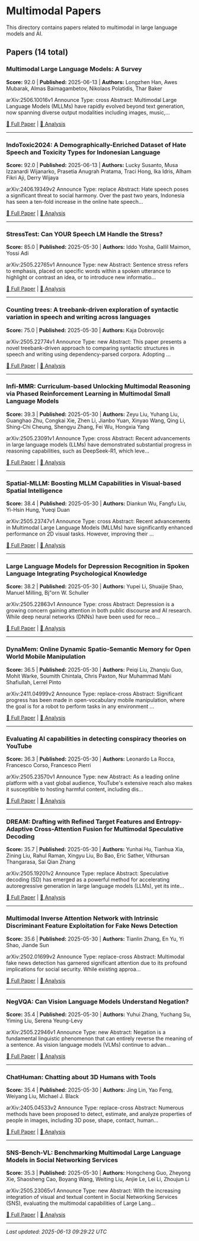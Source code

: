 # Multimodal Papers

This directory contains papers related to multimodal in large language models and AI.

## Papers (14 total)

### Multimodal Large Language Models: A Survey

**Score:** 92.0 | **Published:** 2025-06-13 | **Authors:** Longzhen Han, Awes Mubarak, Almas Baimagambetov, Nikolaos Polatidis, Thar Baker

arXiv:2506.10016v1 Announce Type: cross 
Abstract: Multimodal Large Language Models (MLLMs) have rapidly evolved beyond text generation, now spanning diverse output modalities including images, music,...

[📄 Full Paper](https://arxiv.org/abs/2506.10016) | [📝 Analysis](446d5c5a8abd9f4777b036ebebb0a96a.md)

---

### IndoToxic2024: A Demographically-Enriched Dataset of Hate Speech and Toxicity Types for Indonesian Language

**Score:** 92.0 | **Published:** 2025-06-13 | **Authors:** Lucky Susanto, Musa Izzanardi Wijanarko, Prasetia Anugrah Pratama, Traci Hong, Ika Idris, Alham Fikri Aji, Derry Wijaya

arXiv:2406.19349v2 Announce Type: replace 
Abstract: Hate speech poses a significant threat to social harmony. Over the past two years, Indonesia has seen a ten-fold increase in the online hate speech...

[📄 Full Paper](https://arxiv.org/abs/2406.19349) | [📝 Analysis](9ecf0c9001c8c2e1b7bcefa57fb794cb.md)

---

### StressTest: Can YOUR Speech LM Handle the Stress?

**Score:** 85.0 | **Published:** 2025-05-30 | **Authors:** Iddo Yosha, Gallil Maimon, Yossi Adi

arXiv:2505.22765v1 Announce Type: new 
Abstract: Sentence stress refers to emphasis, placed on specific words within a spoken utterance to highlight or contrast an idea, or to introduce new informatio...

[📄 Full Paper](https://arxiv.org/abs/2505.22765) | [📝 Analysis](365b2cf7b09dc05260354b107db1cc13.md)

---

### Counting trees: A treebank-driven exploration of syntactic variation in speech and writing across languages

**Score:** 75.0 | **Published:** 2025-05-30 | **Authors:** Kaja Dobrovoljc

arXiv:2505.22774v1 Announce Type: new 
Abstract: This paper presents a novel treebank-driven approach to comparing syntactic structures in speech and writing using dependency-parsed corpora. Adopting ...

[📄 Full Paper](https://arxiv.org/abs/2505.22774) | [📝 Analysis](c835662b34dfbf99859be3bb249390e7.md)

---

### Infi-MMR: Curriculum-based Unlocking Multimodal Reasoning via Phased Reinforcement Learning in Multimodal Small Language Models

**Score:** 39.3 | **Published:** 2025-05-30 | **Authors:** Zeyu Liu, Yuhang Liu, Guanghao Zhu, Congkai Xie, Zhen Li, Jianbo Yuan, Xinyao Wang, Qing Li, Shing-Chi Cheung, Shengyu Zhang, Fei Wu, Hongxia Yang

arXiv:2505.23091v1 Announce Type: cross 
Abstract: Recent advancements in large language models (LLMs) have demonstrated substantial progress in reasoning capabilities, such as DeepSeek-R1, which leve...

[📄 Full Paper](https://arxiv.org/abs/2505.23091) | [📝 Analysis](05ce0e52026665c736d0e3a0bb9a788e.md)

---

### Spatial-MLLM: Boosting MLLM Capabilities in Visual-based Spatial Intelligence

**Score:** 38.4 | **Published:** 2025-05-30 | **Authors:** Diankun Wu, Fangfu Liu, Yi-Hsin Hung, Yueqi Duan

arXiv:2505.23747v1 Announce Type: cross 
Abstract: Recent advancements in Multimodal Large Language Models (MLLMs) have significantly enhanced performance on 2D visual tasks. However, improving their ...

[📄 Full Paper](https://arxiv.org/abs/2505.23747) | [📝 Analysis](2417f664e7b087e0ddffe2e058fdcd38.md)

---

### Large Language Models for Depression Recognition in Spoken Language Integrating Psychological Knowledge

**Score:** 38.2 | **Published:** 2025-05-30 | **Authors:** Yupei Li, Shuaijie Shao, Manuel Milling, Bj\"orn W. Schuller

arXiv:2505.22863v1 Announce Type: cross 
Abstract: Depression is a growing concern gaining attention in both public discourse and AI research. While deep neural networks (DNNs) have been used for reco...

[📄 Full Paper](https://arxiv.org/abs/2505.22863) | [📝 Analysis](8a4b0a6960fb13dafacbf2d2ba9d50a3.md)

---

### DynaMem: Online Dynamic Spatio-Semantic Memory for Open World Mobile Manipulation

**Score:** 36.5 | **Published:** 2025-05-30 | **Authors:** Peiqi Liu, Zhanqiu Guo, Mohit Warke, Soumith Chintala, Chris Paxton, Nur Muhammad Mahi Shafiullah, Lerrel Pinto

arXiv:2411.04999v2 Announce Type: replace-cross 
Abstract: Significant progress has been made in open-vocabulary mobile manipulation, where the goal is for a robot to perform tasks in any environment ...

[📄 Full Paper](https://arxiv.org/abs/2411.04999) | [📝 Analysis](3f09e21e9fe79f9ac2e445d02b80316a.md)

---

### Evaluating AI capabilities in detecting conspiracy theories on YouTube

**Score:** 36.3 | **Published:** 2025-05-30 | **Authors:** Leonardo La Rocca, Francesco Corso, Francesco Pierri

arXiv:2505.23570v1 Announce Type: new 
Abstract: As a leading online platform with a vast global audience, YouTube's extensive reach also makes it susceptible to hosting harmful content, including dis...

[📄 Full Paper](https://arxiv.org/abs/2505.23570) | [📝 Analysis](c9216cbf489839931de472622f20568c.md)

---

### DREAM: Drafting with Refined Target Features and Entropy-Adaptive Cross-Attention Fusion for Multimodal Speculative Decoding

**Score:** 35.7 | **Published:** 2025-05-30 | **Authors:** Yunhai Hu, Tianhua Xia, Zining Liu, Rahul Raman, Xingyu Liu, Bo Bao, Eric Sather, Vithursan Thangarasa, Sai Qian Zhang

arXiv:2505.19201v2 Announce Type: replace 
Abstract: Speculative decoding (SD) has emerged as a powerful method for accelerating autoregressive generation in large language models (LLMs), yet its inte...

[📄 Full Paper](https://arxiv.org/abs/2505.19201) | [📝 Analysis](d6fe1f25d73e5303ee51477332d31ac3.md)

---

### Multimodal Inverse Attention Network with Intrinsic Discriminant Feature Exploitation for Fake News Detection

**Score:** 35.6 | **Published:** 2025-05-30 | **Authors:** Tianlin Zhang, En Yu, Yi Shao, Jiande Sun

arXiv:2502.01699v2 Announce Type: replace-cross 
Abstract: Multimodal fake news detection has garnered significant attention due to its profound implications for social security. While existing approa...

[📄 Full Paper](https://arxiv.org/abs/2502.01699) | [📝 Analysis](016168cb999774a40b95b80a17913841.md)

---

### NegVQA: Can Vision Language Models Understand Negation?

**Score:** 35.4 | **Published:** 2025-05-30 | **Authors:** Yuhui Zhang, Yuchang Su, Yiming Liu, Serena Yeung-Levy

arXiv:2505.22946v1 Announce Type: new 
Abstract: Negation is a fundamental linguistic phenomenon that can entirely reverse the meaning of a sentence. As vision language models (VLMs) continue to advan...

[📄 Full Paper](https://arxiv.org/abs/2505.22946) | [📝 Analysis](890ce665496dddcb50490905d7df1ed3.md)

---

### ChatHuman: Chatting about 3D Humans with Tools

**Score:** 35.4 | **Published:** 2025-05-30 | **Authors:** Jing Lin, Yao Feng, Weiyang Liu, Michael J. Black

arXiv:2405.04533v2 Announce Type: replace-cross 
Abstract: Numerous methods have been proposed to detect, estimate, and analyze properties of people in images, including 3D pose, shape, contact, human...

[📄 Full Paper](https://arxiv.org/abs/2405.04533) | [📝 Analysis](1a6242ce1941abf7469289cf8661872c.md)

---

### SNS-Bench-VL: Benchmarking Multimodal Large Language Models in Social Networking Services

**Score:** 35.3 | **Published:** 2025-05-30 | **Authors:** Hongcheng Guo, Zheyong Xie, Shaosheng Cao, Boyang Wang, Weiting Liu, Anjie Le, Lei Li, Zhoujun Li

arXiv:2505.23065v1 Announce Type: new 
Abstract: With the increasing integration of visual and textual content in Social Networking Services (SNS), evaluating the multimodal capabilities of Large Lang...

[📄 Full Paper](https://arxiv.org/abs/2505.23065) | [📝 Analysis](fe48af221481590ede16e6c1febba56b.md)

---


*Last updated: 2025-06-13 09:29:22 UTC*
